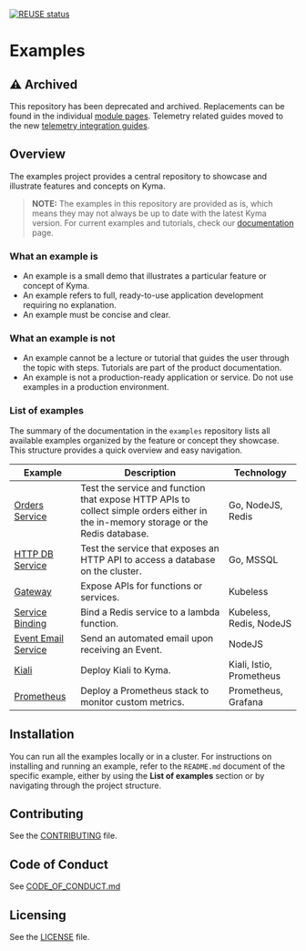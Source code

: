 [![REUSE status](https://api.reuse.software/badge/github.com/kyma-project/examples)](https://api.reuse.software/info/github.com/kyma-project/examples)

# Examples

## :warning: **Archived**

This repository has been deprecated and archived. Replacements can be found in the individual [module pages](https://kyma-project.io/#/06-modules/README). Telemetry related guides moved to the new [telemetry integration guides](https://kyma-project.io/#/telemetry-manager/user/README?id=integration-guides).


## Overview

The examples project provides a central repository to showcase and illustrate features and concepts on Kyma.

> **NOTE:** The examples in this repository are provided as is, which means they may not always be up to date with the latest Kyma version. For current examples and tutorials, check our [documentation](https://kyma-project.io) page.

### What an example is

- An example is a small demo that illustrates a particular feature or concept of Kyma.
- An example refers to full, ready-to-use application development requiring no explanation.
- An example must be concise and clear.

### What an example is not

- An example cannot be a lecture or tutorial that guides the user through the topic with steps. Tutorials are part of the product documentation.
- An example is not a production-ready application or service. Do not use examples in a production environment.

### List of examples

The summary of the documentation in the `examples` repository lists all available examples organized by the feature or concept they showcase. This structure provides a quick overview and easy navigation.

| Example | Description | Technology |
|---|---|---|
| [Orders Service](orders-service/README.md) | Test the service and function that expose HTTP APIs to collect simple orders either in the in-memory storage or the Redis database. | Go, NodeJS, Redis |
| [HTTP DB Service](http-db-service/README.md) | Test the service that exposes an HTTP API to access a database on the cluster. | Go, MSSQL |
| [Gateway](gateway/README.md) | Expose APIs for functions or services.  | Kubeless |
| [Service Binding](service-binding/lambda/README.md) | Bind a Redis service to a lambda function. | Kubeless, Redis, NodeJS |
| [Event Email Service](event-email-service/README.md) | Send an automated email upon receiving an Event.  | NodeJS |
| [Kiali](kiali/README.md) | Deploy Kiali to Kyma. | Kiali, Istio, Prometheus |
| [Prometheus](prometheus/README.md) | Deploy a Prometheus stack to monitor custom metrics. | Prometheus, Grafana |

## Installation

You can run all the examples locally or in a cluster. For instructions on installing and running an example, refer to the `README.md` document of the specific example, either by using the **List of examples** section or by navigating through the project structure.

## Contributing
<!--- mandatory section - do not change this! --->

See the [CONTRIBUTING](CONTRIBUTING.md) file.

## Code of Conduct
<!--- mandatory section - do not change this! --->

See [CODE_OF_CONDUCT.md](CODE_OF_CONDUCT.md)

## Licensing
<!--- mandatory section - do not change this! --->

See the [LICENSE](LICENSE) file.
